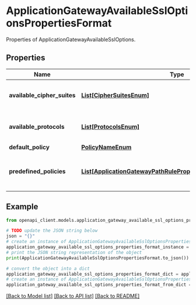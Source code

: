 # ApplicationGatewayAvailableSslOptionsPropertiesFormat

Properties of ApplicationGatewayAvailableSslOptions.

## Properties

Name | Type | Description | Notes
------------ | ------------- | ------------- | -------------
**available_cipher_suites** | [**List[CipherSuitesEnum]**](CipherSuitesEnum.md) | List of available Ssl cipher suites. | [optional] 
**available_protocols** | [**List[ProtocolsEnum]**](ProtocolsEnum.md) | List of available Ssl protocols. | [optional] 
**default_policy** | [**PolicyNameEnum**](PolicyNameEnum.md) |  | [optional] 
**predefined_policies** | [**List[ApplicationGatewayPathRulePropertiesFormatRewriteRuleSet]**](ApplicationGatewayPathRulePropertiesFormatRewriteRuleSet.md) | List of available Ssl predefined policy. | [optional] 

## Example

```python
from openapi_client.models.application_gateway_available_ssl_options_properties_format import ApplicationGatewayAvailableSslOptionsPropertiesFormat

# TODO update the JSON string below
json = "{}"
# create an instance of ApplicationGatewayAvailableSslOptionsPropertiesFormat from a JSON string
application_gateway_available_ssl_options_properties_format_instance = ApplicationGatewayAvailableSslOptionsPropertiesFormat.from_json(json)
# print the JSON string representation of the object
print(ApplicationGatewayAvailableSslOptionsPropertiesFormat.to_json())

# convert the object into a dict
application_gateway_available_ssl_options_properties_format_dict = application_gateway_available_ssl_options_properties_format_instance.to_dict()
# create an instance of ApplicationGatewayAvailableSslOptionsPropertiesFormat from a dict
application_gateway_available_ssl_options_properties_format_from_dict = ApplicationGatewayAvailableSslOptionsPropertiesFormat.from_dict(application_gateway_available_ssl_options_properties_format_dict)
```
[[Back to Model list]](../README.md#documentation-for-models) [[Back to API list]](../README.md#documentation-for-api-endpoints) [[Back to README]](../README.md)



